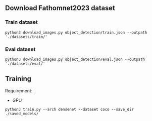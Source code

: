 ## Download Fathomnet2023 dataset

### Train dataset

```
python3 download_images.py object_detection/train.json --outpath './datasets/train/'
```

### Eval dataset

```
python3 download_images.py object_detection/eval.json --outpath './datasets/eval/'
```

## Training

Requirement:

- GPU

```
python3 train.py --arch densenet --dataset coco --save_dir ./saved_models/
```
